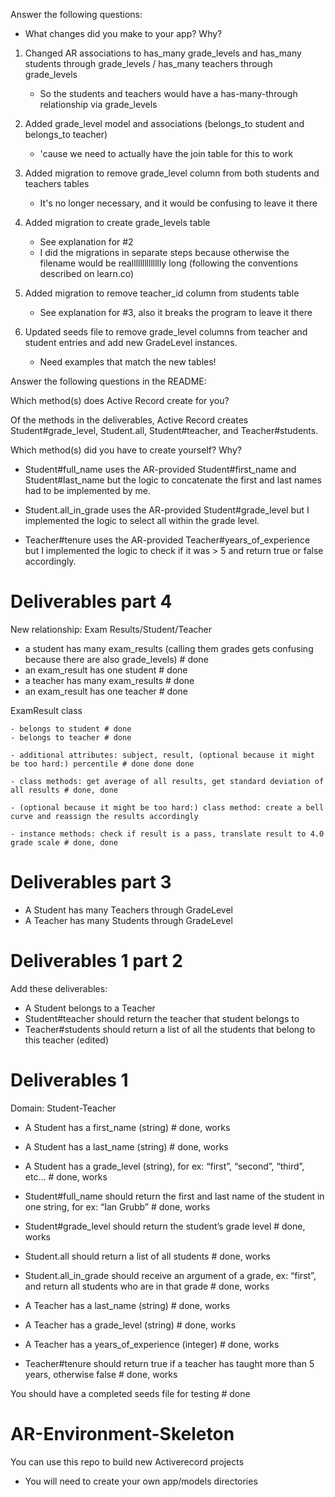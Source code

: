 Answer the following questions:
- What changes did you make to your app? Why? 

1. Changed AR associations to has_many grade_levels and has_many students through grade_levels / has_many teachers through grade_levels

    - So the students and teachers would have a has-many-through relationship via grade_levels

2. Added grade_level model and associations (belongs_to student and belongs_to teacher)

    - 'cause we need to actually have the join table for this to work

3. Added migration to remove grade_level column from both students and teachers tables

    - It's no longer necessary, and it would be confusing to leave it there

4. Added migration to create grade_levels table

    - See explanation for #2
    - I did the migrations in separate steps because otherwise the filename would be realllllllllllllly long (following the conventions described on learn.co)

5. Added migration to remove teacher_id column from students table

    - See explanation for #3, also it breaks the program to leave it there

6. Updated seeds file to remove grade_level columns from teacher and student entries and add new GradeLevel instances.

    - Need examples that match the new tables!


Answer the following questions in the README:

Which method(s) does Active Record create for you?

Of the methods in the deliverables, Active Record creates Student#grade_level, Student.all, Student#teacher, and Teacher#students.

Which method(s) did you have to create yourself? Why?

- Student#full_name uses the AR-provided Student#first_name and Student#last_name but the logic to concatenate the first and last names had to be implemented by me.

- Student.all_in_grade uses the AR-provided Student#grade_level but I implemented the logic to select all within the grade level.

- Teacher#tenure uses the AR-provided Teacher#years_of_experience but I implemented the logic to check if it was > 5 and return true or false accordingly.

# Deliverables part 4

New relationship: Exam Results/Student/Teacher

- a student has many exam_results (calling them grades gets confusing because there are also grade_levels) # done
- an exam_result has one student # done
- a teacher has many exam_results # done
- an exam_result has one teacher # done

ExamResult class

    - belongs to student # done
    - belongs to teacher # done

    - additional attributes: subject, result, (optional because it might be too hard:) percentile # done done done

    - class methods: get average of all results, get standard deviation of all results # done, done

    - (optional because it might be too hard:) class method: create a bell curve and reassign the results accordingly 

    - instance methods: check if result is a pass, translate result to 4.0 grade scale # done, done



# Deliverables part 3

- A Student has many Teachers through GradeLevel
- A Teacher has many Students through GradeLevel


# Deliverables 1 part 2

Add these deliverables:
- A Student belongs to a Teacher
- Student#teacher should return the teacher that student belongs to
- Teacher#students should return a list of all the students that belong to this teacher (edited) 

# Deliverables 1

Domain: Student-Teacher

- A Student has a first_name (string) # done, works
- A Student has a last_name (string) # done, works
- A Student has a grade_level (string), for ex: “first”, “second”, “third”, etc... # done, works

- Student#full_name should return the first and last name of the student in one string, for ex: “Ian Grubb” # done, works
- Student#grade_level should return the student’s grade level # done, works

- Student.all should return a list of all students # done, works
- Student.all_in_grade should receive an argument of a grade, ex: “first”, and return all students who are in that grade # done, works

- A Teacher has a last_name (string) # done, works
- A Teacher has a grade_level (string) # done, works
- A Teacher has a years_of_experience (integer) # done, works
- Teacher#tenure should return true if a teacher has taught more than 5 years, otherwise false # done, works

You should have a completed seeds file for testing # done

# AR-Environment-Skeleton

You can use this repo to build new Activerecord projects

* You will need to create your own app/models directories
